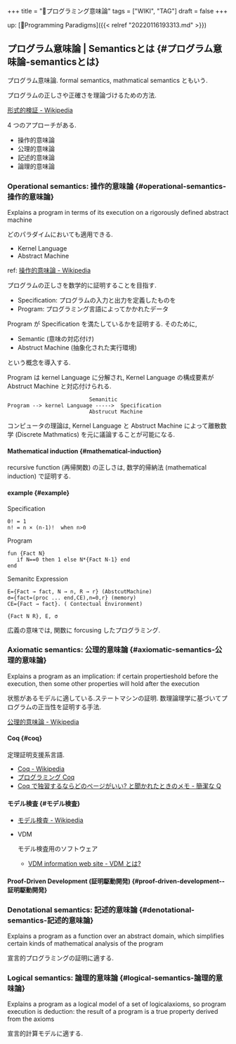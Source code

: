 +++
title = "📝プログラミング意味論"
tags = ["WIKI", "TAG"]
draft = false
+++

up: [📁Programming Paradigms]({{< relref "20220116193313.md" >}})


## プログラム意味論 | Semanticsとは {#プログラム意味論-semanticsとは}

プログラム意味論. formal semantics, mathmatical semantics ともいう.

プログラムの正しさや正確さを理論づけるための方法.

[形式的検証 - Wikipedia](http://ja.wikipedia.org/wiki/%E5%BD%A2%E5%BC%8F%E7%9A%84%E6%A4%9C%E8%A8%BC)

4 つのアプローチがある.

-   操作的意味論
-   公理的意味論
-   記述的意味論
-   論理的意味論


### Operational semantics: 操作的意味論 {#operational-semantics-操作的意味論}

Explains a program in terms of its execution
on a rigorously defined abstract machine

どのパラダイムにおいても適用できる.

-   Kernel Language
-   Abstract Machine

ref: [操作的意味論 - Wikipedia](http://ja.wikipedia.org/wiki/%E6%93%8D%E4%BD%9C%E7%9A%84%E6%84%8F%E5%91%B3%E8%AB%96)

プログラムの正しさを数学的に証明することを目指す.

-   Specification: プログラムの入力と出力を定義したものを
-   Program: プログラミング言語によってかかれたデータ

Program が Specification を満たしているかを証明する. そのために,

-   Semantic (意味の対応付け)
-   Abstruct Machine (抽象化された実行環境)

という概念を導入する.

Program は kernel Language に分解され,
Kernel Language の構成要素が Abstruct Machine と対応付けられる.

```language
                          Semanitic
Program --> kernel Language ----->  Specification
                          Abstrucut Machine
```

コンピュータの理論は,
Kernel Language と Abstruct Machine によって離散数学 (Discrete Mathmatics) を元に議論することが可能になる.


#### Mathematical induction {#mathematical-induction}

recursive function (再帰関数) の正しさは,
数学的帰納法 (mathematical induction) で証明する.


#### example {#example}

Specification

```language
0! = 1
n! = n × (n-1)!  when n>0
```

Program

```oz
fun {Fact N}
   if N==0 then 1 else N*{Fact N-1} end
end
```

Semanitc Expression

```language
E={Fact → fact, N → n, R → r} (AbstcutMachine)
σ={fact=(proc ... end,CE),n=0,r} (memory)
CE={Fact → fact}. ( Contectual Environment)

{Fact N R}, E, σ
```

広義の意味では, 関数に forcusing したプログラミング.


### Axiomatic semantics: 公理的意味論 {#axiomatic-semantics-公理的意味論}

Explains a program as an implication: if
certain propertieshold before the execution, then some other
properties will hold after the execution

状態があるモデルに適している.ステートマシンの証明.
数理論理学に基づいてプログラムの正当性を証明する手法.

[公理的意味論 - Wikipedia](http://ja.wikipedia.org/wiki/%E5%85%AC%E7%90%86%E7%9A%84%E6%84%8F%E5%91%B3%E8%AB%96)


#### Coq {#coq}

定理証明支援系言語.

-   [Coq - Wikipedia](http://ja.wikipedia.org/wiki/Coq)
-   [プログラミング Coq](http://www.iij-ii.co.jp/lab/techdoc/coqt/)
-   [Coq で独習するならどのページがいい? と聞かれたときのメモ - 簡潔な Q](http://qnighy.hatenablog.com/entry/20101220/1292829222)


#### モデル検査 {#モデル検査}

-   [モデル検査 - Wikipedia](http://ja.wikipedia.org/wiki/%E3%83%A2%E3%83%87%E3%83%AB%E6%A4%9C%E6%9F%BB)

<!--list-separator-->

-  VDM

    モデル検査用のソフトウェア

    -   [VDM information web site - VDM とは?](http://www.vdmtools.jp/modules/tinyd1/index.php?id=1)


#### Proof-Driven Development (証明駆動開発) {#proof-driven-development--証明駆動開発}


### Denotational semantics: 記述的意味論 {#denotational-semantics-記述的意味論}

Explains a program as a function over an
abstract domain, which simplifies certain kinds of mathematical
analysis of the program

宣言的プログラミングの証明に適する.


### Logical semantics: 論理的意味論 {#logical-semantics-論理的意味論}

Explains a program as a logical model of a set
of logicalaxioms, so program execution is deduction: the result of
a program is a true property derived from the axioms

宣言的計算モデルに適する.
